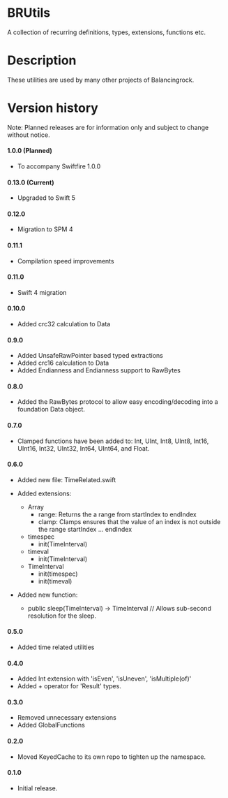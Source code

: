 # BRUtils
A collection of recurring definitions, types, extensions, functions etc.

# Description
These utilities are used by many other projects of Balancingrock.

# Version history

Note: Planned releases are for information only and subject to change without notice.

#### 1.0.0 (Planned)

- To accompany Swiftfire 1.0.0

#### 0.13.0 (Current)

- Upgraded to Swift 5

#### 0.12.0

- Migration to SPM 4

#### 0.11.1

- Compilation speed improvements

#### 0.11.0

- Swift 4 migration

#### 0.10.0

- Added crc32 calculation to Data

#### 0.9.0

- Added UnsafeRawPointer based typed extractions
- Added crc16 calculation to Data
- Added Endianness and Endianness support to RawBytes

#### 0.8.0

- Added the RawBytes protocol to allow easy encoding/decoding into a foundation Data object.

#### 0.7.0

- Clamped functions have been added to: Int, UInt, Int8, UInt8, Int16, UInt16, Int32, UInt32, Int64, UInt64, and Float.

#### 0.6.0

- Added new file: TimeRelated.swift

- Added extensions:
	- Array
		- range: Returns the a range from startIndex to endIndex
		- clamp: Clamps ensures that the value of an index is not outside the range startIndex ... endIndex
	- timespec
		- init(TimeInterval)
	- timeval
		- init(TimeInterval)
	- TimeInterval
		- init(timespec)
		- init(timeval)

- Added new function:
	- public sleep(TimeInterval) -> TimeInterval // Allows sub-second resolution for the sleep.
	
#### 0.5.0

- Added time related utilities

#### 0.4.0

- Added Int extension with 'isEven', 'isUneven', 'isMultiple(of)'
- Added + operator for 'Result' types.

#### 0.3.0

- Removed unnecessary extensions
- Added GlobalFunctions

#### 0.2.0

- Moved KeyedCache to its own repo to tighten up the namespace.

#### 0.1.0

- Initial release.
